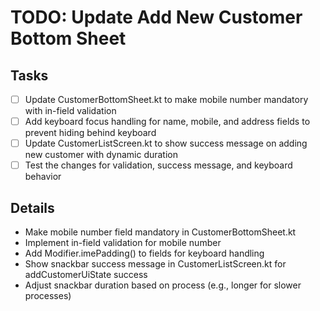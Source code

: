 # TODO: Update Add New Customer Bottom Sheet

## Tasks
- [ ] Update CustomerBottomSheet.kt to make mobile number mandatory with in-field validation
- [ ] Add keyboard focus handling for name, mobile, and address fields to prevent hiding behind keyboard
- [ ] Update CustomerListScreen.kt to show success message on adding new customer with dynamic duration
- [ ] Test the changes for validation, success message, and keyboard behavior

## Details
- Make mobile number field mandatory in CustomerBottomSheet.kt
- Implement in-field validation for mobile number
- Add Modifier.imePadding() to fields for keyboard handling
- Show snackbar success message in CustomerListScreen.kt for addCustomerUiState success
- Adjust snackbar duration based on process (e.g., longer for slower processes)

